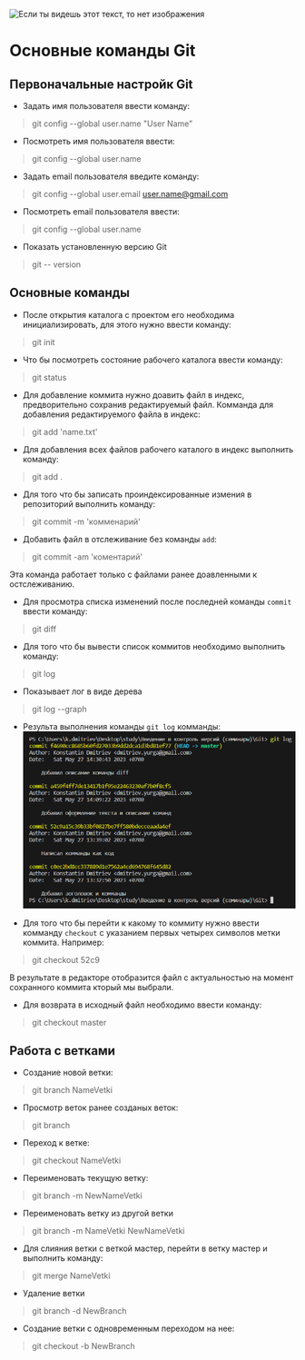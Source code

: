 ![Если ты видешь этот текст, то нет изображения](https://begeton.com/files/users-companies/120/4/5/r62PQbTN1BxEEmQmDpkwP4qeYFDVKv5o.jpeg "Скрин после команды log")

# Основные команды Git #
## Первоначальные настройк Git ##
* Задать имя пользователя ввести команду:
>git config --global user.name "User Name"

* Посмотреть имя пользователя ввести:
>git config --global user.name  

* Задать email пользователя введите команду:
>git config --global user.email user.name@gmail.com  

* Посмотреть email пользователя ввести:
>git config --global user.name

* Показать установленную версию Git
>git -- version

## Основные команды ##
* После открытия каталога с проектом его необходима инициализировать, для этого нужно ввести команду:
>git init  

* Что бы посмотреть состояние рабочего каталога ввести команду:
>git status  

* Для добавление коммита нужно доавить файл в индекс, предворительно сохранив редактируемый файл. Комманда для добавления редактируемого файла в индекс:
>git add 'name.txt' 

* Для добавления всех файлов рабочего каталого в индекс выполнить команду:
>git add . 

* Для того что бы записать проиндексированные измения в репозиторий выполнить команду:
>git commit -m 'комменарий'  

* Добавить файл в отслеживание без команды `add`:
>git commit -am 'коментарий'

Эта команда работает только с файлами ранее доавленными к остслеживанию.

* Для просмотра списка изменений после последней команды `commit` ввести команду:
>git diff

* Для того что бы вывести список коммитов необходимо выполнить команду:
>git log

* Показывает лог в виде дерева
>git log --graph

* Результа выполнения команды `git log` комманды:
![Если ты видешь этот текст, то нет изображения](scr1.bmp "Скрин после команды log")

* Для того что бы перейти к какому то коммиту нужно ввести комманду `checkout` с указанием первых четырех символов метки коммита. Например:
>git checkout 52c9

В результате в редакторе отобразится файл с актуальностью на момент сохранного коммита кторый мы выбрали.

* Для возврата в исходный файл необходимо ввести команду:
>git checkout master

## Работа с ветками
* Создание новой ветки:
>git branch NameVetki

* Просмотр веток ранее созданых веток:
>git branch

* Переход к ветке:
>git checkout NameVetki

* Переименовать текущую ветку:
>git branch -m NewNameVetki

* Переименовать ветку из другой ветки
>git branch -m NameVetki NewNameVetki

* Для слияния ветки с веткой мастер, перейти в ветку мастер и выполнить команду:
>git merge NameVetki

* Удаление ветки
>git branch -d NewBranch

* Создание ветки с одновременным переходом на нее:
> git checkout -b NewBranch